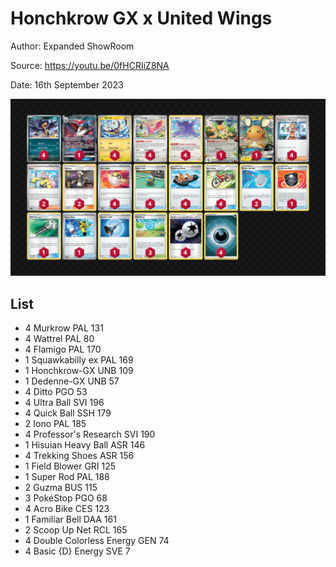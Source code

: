 # Honchkrow GX x United Wings

Author: Expanded ShowRoom

Source: <https://youtu.be/0fHCRIiZ8NA>

Date: 16th September 2023

![decklist](../../images/OBF/Honchkrow%20GX%20x%20United%20Wings/1-%20Honchkrow%20GX%20x%20United%20Wings.png)

## List

* 4 Murkrow PAL 131
* 4 Wattrel PAL 80
* 4 Flamigo PAL 170
* 1 Squawkabilly ex PAL 169
* 1 Honchkrow-GX UNB 109
* 1 Dedenne-GX UNB 57
* 4 Ditto PGO 53
* 4 Ultra Ball SVI 196
* 4 Quick Ball SSH 179
* 2 Iono PAL 185
* 4 Professor's Research SVI 190
* 1 Hisuian Heavy Ball ASR 146
* 4 Trekking Shoes ASR 156
* 1 Field Blower GRI 125
* 1 Super Rod PAL 188
* 2 Guzma BUS 115
* 3 PokéStop PGO 68
* 4 Acro Bike CES 123
* 1 Familiar Bell DAA 161
* 2 Scoop Up Net RCL 165
* 4 Double Colorless Energy GEN 74
* 4 Basic {D} Energy SVE 7
